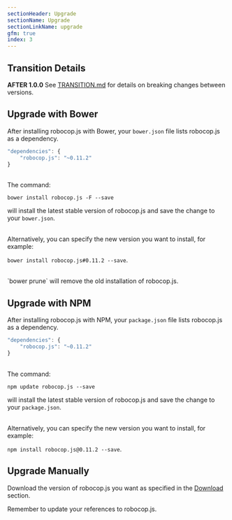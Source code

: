 ```yaml
---
sectionHeader: Upgrade
sectionName: Upgrade
sectionLinkName: upgrade
gfm: true
index: 3
---
```

## Transition Details
__AFTER 1.0.0__
See [TRANSITION.md](https://github.com/jmdobry/robocop.js/blob/master/TRANSITION.md) for details on breaking changes between versions.

## Upgrade with Bower
After installing robocop.js with Bower, your `bower.json` file lists robocop.js as a dependency.

```javascript
"dependencies": {
    "robocop.js": "~0.11.2"
}
```

<br>
The command:

`bower install robocop.js -F --save`

will install the latest stable version of robocop.js and save the change to your `bower.json`.

<br>
Alternatively, you can specify the new version you want to install, for example:

`bower install robocop.js#0.11.2 --save`.

<br>
`bower prune` will remove the old installation of robocop.js.

## Upgrade with NPM
After installing robocop.js with NPM, your `package.json` file lists robocop.js as a dependency.

```javascript
"dependencies": {
    "robocop.js": "~0.11.2"
}
```

<br>
The command:

`npm update robocop.js --save`

will install the latest stable version of robocop.js and save the change to your `package.json`.

<br>
Alternatively, you can specify the new version you want to install, for example:

`npm install robocop.js@0.11.2 --save`.

## Upgrade Manually
Download the version of robocop.js you want as specified in the [Download](#download) section.

Remember to update your references to robocop.js.
